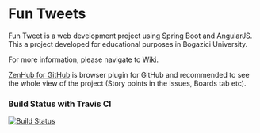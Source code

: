# Fun Tweets
Fun Tweet is a web development project using Spring Boot and AngularJS. This a project developed for educational purposes in Bogazici University. 


For more information, please navigate to [Wiki](https://github.com/yaseminalpay/Spring2017_SWE573_YaseminAlpay/wiki).

[ZenHub for GitHub](https://www.zenhub.com/) is browser plugin for GitHub and recommended to see the whole view of the project (Story points in the issues, Boards tab etc).


### Build Status with Travis CI

[![Build Status](https://travis-ci.org/yaseminalpay/Spring2017_SWE573_YaseminAlpay.svg?branch=master)](https://travis-ci.org/yaseminalpay/Spring2017_SWE573_YaseminAlpay)
